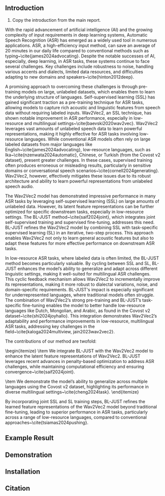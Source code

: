 ## Introduction

1. Copy the introduction from the main report.

With the rapid advancement of artificial intelligence (AI) and the growing complexity of input requirements in deep learning systems, Automatic Speech Recognition (ASR) has emerged as a widely used tool in numerous applications. ASR, a high-efficiency input method, can save an average of 20 minutes in our daily life compared to conventional methods such as typing~\cite{james2024advocating}. Despite the notable successes of AI, especially, deep learning, in ASR tasks, these systems continue to face several challenges. Key challenges include robustness to noise, handling various accents and dialects, limited data resources, and difficulties adapting to new domains and speakers~\cite{hinton2012deep}.

A promising approach to overcoming these challenges is through pre-training models on large, unlabeled datasets, which enables them to learn the underlying structure of languages. Self-supervised learning (SSL) has gained significant traction as a pre-training technique for ASR tasks, allowing models to capture rich acoustic and linguistic features from speech data without requiring labeled inputs. Wav2Vec2, an SSL technique, has shown notable improvement in ASR performance, especially in low-resource and multilingual settings~\cite{baevski2020wav2vec}. Wav2Vec2 leverages vast amounts of unlabeled speech data to learn powerful representations, making it highly effective for ASR tasks involving low-resource languages. While conventional ASR models often rely on large labeled datasets from major languages like English~\cite{james2024advocating}, low-resource languages, such as Ika~\cite{nzenwata2024automatic}, Chinese, or Turkish (from the Covost v2 dataset), present greater challenges. In these cases, supervised training often produces erroneous or misleading results, particularly in sensitive domains or conversational speech scenarios~\cite{cornell2024generating}. Wav2Vec2, however, effectively mitigates these issues due to its robust architecture and ability to learn powerful representations from unlabeled speech audio.

The Wav2Vec2 model has demonstrated impressive performance in many ASR tasks by leveraging self-supervised learning (SSL) on large amounts of unlabeled data. However, its latent feature representations can be further optimized for specific downstream tasks, especially in low-resource settings. The BL-JUST method~\cite{saif2024joint}, which integrates joint self-supervised training and supervised fine-tuning, addresses this need. BL-JUST refines the Wav2Vec2 model by combining SSL with task-specific supervised learning (SL) in an iterative, two-step process. This approach enables Wav2Vec2 not only to learn general acoustic features but also to adapt these features for more effective performance on downstream ASR tasks.

In low-resource ASR tasks, where labeled data is often limited, the BL-JUST method becomes particularly valuable. By cycling between SSL and SL, BL-JUST enhances the model’s ability to generalize and adapt across different linguistic settings, making it well-suited for multilingual ASR challenges. This cyclic feedback mechanism allows Wav2Vec2 to incrementally improve its representations, making it more robust to dialectal variations, noise, and domain-specific requirements. BL-JUST's impact is especially significant for underrepresented languages, where traditional models often struggle. The combination of Wav2Vec2’s strong pre-training and BL-JUST’s task-specific fine-tuning enables the model to better handle low-resource languages like Dutch, Mongolian, and Arabic, as found in the Covost v2 dataset~\cite{shi2024joyhallo}. This integration demonstrates Wav2Vec2’s adaptability and performance improvements in low-resource, multilingual ASR tasks, addressing key challenges in the field~\cite{kaloga2024multiview, jain2023wav2vec2}.

The contributions of our method are twofold:

\begin{itemize} \item We integrate BL-JUST with the Wav2Vec2 model to enhance the latent feature representations of Wav2Vec2. BL-JUST leverages recent advances in penalty-based optimization to address ASR challenges, while maintaining computational efficiency and ensuring convergence~\cite{saif2024joint}.

\item We demonstrate the model’s ability to generalize across multiple languages using the Covost v2 dataset, highlighting its performance in diverse multilingual settings~\cite{cheng2024task}.
\end{itemize}

By incorporating joint SSL and SL training steps, BL-JUST refines the learned feature representations of the Wav2Vec2 model beyond traditional fine-tuning, leading to superior performance in ASR tasks, particularly across a range of low-resource languages, compared to conventional approaches~\cite{tsiamas2024pushing}.

## Example Result


## Demonstration

## Installation

## Citation
